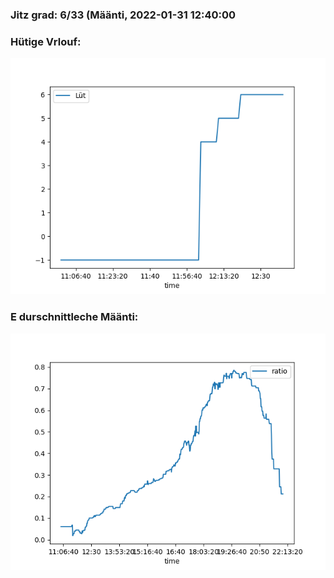### Jitz grad: 6/33 (Määnti, 2022-01-31 12:40:00

### Hütige Vrlouf:
![Graph](Today.png)

### E durschnittleche Määnti:
![Graph](Määnti.png)